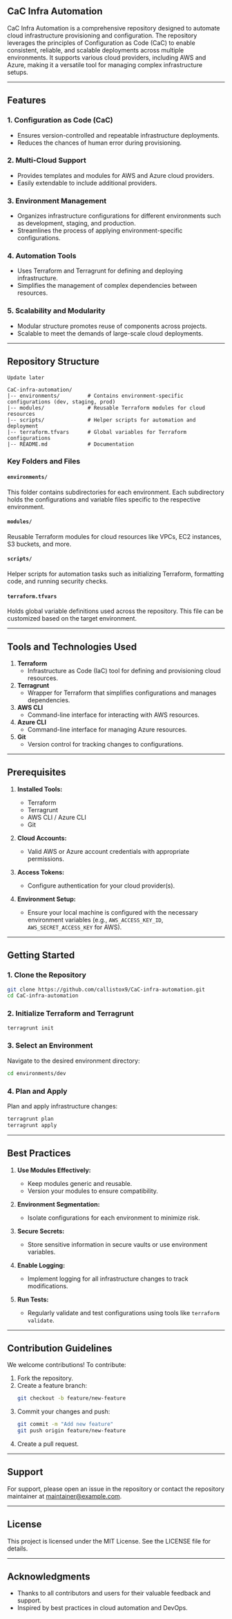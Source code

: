 ## CaC Infra Automation

CaC Infra Automation is a comprehensive repository designed to automate cloud infrastructure provisioning and configuration. The repository leverages the principles of Configuration as Code (CaC) to enable consistent, reliable, and scalable deployments across multiple environments. It supports various cloud providers, including AWS and Azure, making it a versatile tool for managing complex infrastructure setups.

---

## Features

### 1. **Configuration as Code (CaC)**

- Ensures version-controlled and repeatable infrastructure deployments.
- Reduces the chances of human error during provisioning.

### 2. **Multi-Cloud Support**

- Provides templates and modules for AWS and Azure cloud providers.
- Easily extendable to include additional providers.

### 3. **Environment Management**

- Organizes infrastructure configurations for different environments such as development, staging, and production.
- Streamlines the process of applying environment-specific configurations.

### 4. **Automation Tools**

- Uses Terraform and Terragrunt for defining and deploying infrastructure.
- Simplifies the management of complex dependencies between resources.

### 5. **Scalability and Modularity**

- Modular structure promotes reuse of components across projects.
- Scalable to meet the demands of large-scale cloud deployments.

---

## Repository Structure

```plaintext
Update later

CaC-infra-automation/
|-- environments/         # Contains environment-specific configurations (dev, staging, prod)
|-- modules/              # Reusable Terraform modules for cloud resources
|-- scripts/              # Helper scripts for automation and deployment
|-- terraform.tfvars      # Global variables for Terraform configurations
|-- README.md             # Documentation
```

### Key Folders and Files

#### `environments/`

This folder contains subdirectories for each environment. Each subdirectory holds the configurations and variable files specific to the respective environment.

#### `modules/`

Reusable Terraform modules for cloud resources like VPCs, EC2 instances, S3 buckets, and more.

#### `scripts/`

Helper scripts for automation tasks such as initializing Terraform, formatting code, and running security checks.

#### `terraform.tfvars`

Holds global variable definitions used across the repository. This file can be customized based on the target environment.

---

## Tools and Technologies Used

1. **Terraform**
   - Infrastructure as Code (IaC) tool for defining and provisioning cloud resources.
2. **Terragrunt**
   - Wrapper for Terraform that simplifies configurations and manages dependencies.
3. **AWS CLI**
   - Command-line interface for interacting with AWS resources.
4. **Azure CLI**
   - Command-line interface for managing Azure resources.
5. **Git**
   - Version control for tracking changes to configurations.

---

## Prerequisites

1. **Installed Tools:**

   - Terraform
   - Terragrunt
   - AWS CLI / Azure CLI
   - Git

2. **Cloud Accounts:**

   - Valid AWS or Azure account credentials with appropriate permissions.

3. **Access Tokens:**

   - Configure authentication for your cloud provider(s).

4. **Environment Setup:**

   - Ensure your local machine is configured with the necessary environment variables (e.g., `AWS_ACCESS_KEY_ID`, `AWS_SECRET_ACCESS_KEY` for AWS).

---

## Getting Started

### 1. Clone the Repository

```bash
git clone https://github.com/callistox9/CaC-infra-automation.git
cd CaC-infra-automation
```

### 2. Initialize Terraform and Terragrunt

```bash
terragrunt init
```

### 3. Select an Environment

Navigate to the desired environment directory:

```bash
cd environments/dev
```

### 4. Plan and Apply

Plan and apply infrastructure changes:

```bash
terragrunt plan
terragrunt apply
```

---

## Best Practices

1. **Use Modules Effectively:**

   - Keep modules generic and reusable.
   - Version your modules to ensure compatibility.

2. **Environment Segmentation:**

   - Isolate configurations for each environment to minimize risk.

3. **Secure Secrets:**

   - Store sensitive information in secure vaults or use environment variables.

4. **Enable Logging:**

   - Implement logging for all infrastructure changes to track modifications.

5. **Run Tests:**

   - Regularly validate and test configurations using tools like `terraform validate`.

---

## Contribution Guidelines

We welcome contributions! To contribute:

1. Fork the repository.
2. Create a feature branch:
   ```bash
   git checkout -b feature/new-feature
   ```
3. Commit your changes and push:
   ```bash
   git commit -m "Add new feature"
   git push origin feature/new-feature
   ```
4. Create a pull request.

---

## Support

For support, please open an issue in the repository or contact the repository maintainer at [maintainer@example.com](mailto\:maintainer@example.com).

---

## License

This project is licensed under the MIT License. See the LICENSE file for details.

---

## Acknowledgments

- Thanks to all contributors and users for their valuable feedback and support.
- Inspired by best practices in cloud automation and DevOps.
